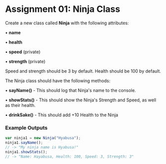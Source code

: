 # Assignment 01: Ninja Class

Create a new class called **Ninja** with the following attributes:

• **name**

• **health**

• **speed** (private)

• **strength** (private)


Speed and strength should be 3 by default. Health should be 100 by default.

The Ninja class should have the following methods:

• **sayName()** - This should log that Ninja's name to the console.

• **showStats()** - This should show the Ninja's Strength and Speed, as well as their health.

• **drinkSake()** - This should add +10 Health to the Ninja

### Example Outputs

```javascript
var ninja1 = new Ninja("Hyabusa");
ninja1.sayName();
// -> "My ninja name is Hyabusa!"
ninja1.showStats();
// -> "Name: Hayabusa, Health: 100, Speed: 3, Strength: 3"
```